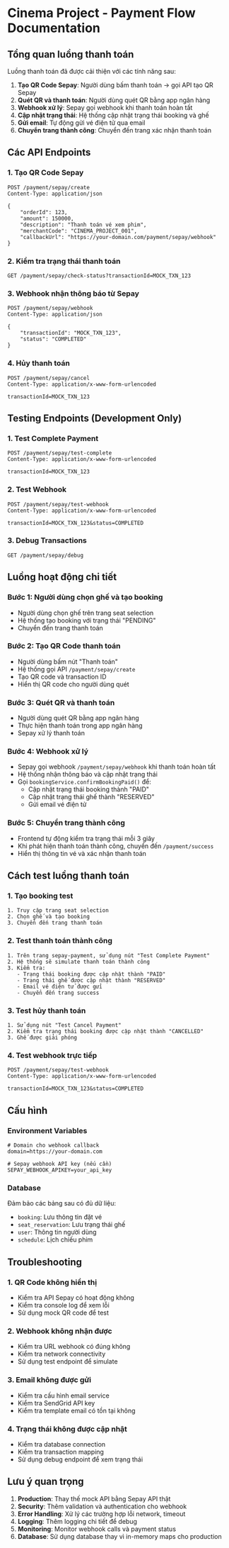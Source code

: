 # Cinema Project - Payment Flow Documentation

## Tổng quan luồng thanh toán

Luồng thanh toán đã được cải thiện với các tính năng sau:

1. **Tạo QR Code Sepay**: Người dùng bấm thanh toán → gọi API tạo QR Sepay
2. **Quét QR và thanh toán**: Người dùng quét QR bằng app ngân hàng
3. **Webhook xử lý**: Sepay gọi webhook khi thanh toán hoàn tất
4. **Cập nhật trạng thái**: Hệ thống cập nhật trạng thái booking và ghế
5. **Gửi email**: Tự động gửi vé điện tử qua email
6. **Chuyển trang thành công**: Chuyển đến trang xác nhận thanh toán

## Các API Endpoints

### 1. Tạo QR Code Sepay
```
POST /payment/sepay/create
Content-Type: application/json

{
    "orderId": 123,
    "amount": 150000,
    "description": "Thanh toán vé xem phim",
    "merchantCode": "CINEMA_PROJECT_001",
    "callbackUrl": "https://your-domain.com/payment/sepay/webhook"
}
```

### 2. Kiểm tra trạng thái thanh toán
```
GET /payment/sepay/check-status?transactionId=MOCK_TXN_123
```

### 3. Webhook nhận thông báo từ Sepay
```
POST /payment/sepay/webhook
Content-Type: application/json

{
    "transactionId": "MOCK_TXN_123",
    "status": "COMPLETED"
}
```

### 4. Hủy thanh toán
```
POST /payment/sepay/cancel
Content-Type: application/x-www-form-urlencoded

transactionId=MOCK_TXN_123
```

## Testing Endpoints (Development Only)

### 1. Test Complete Payment
```
POST /payment/sepay/test-complete
Content-Type: application/x-www-form-urlencoded

transactionId=MOCK_TXN_123
```

### 2. Test Webhook
```
POST /payment/sepay/test-webhook
Content-Type: application/x-www-form-urlencoded

transactionId=MOCK_TXN_123&status=COMPLETED
```

### 3. Debug Transactions
```
GET /payment/sepay/debug
```

## Luồng hoạt động chi tiết

### Bước 1: Người dùng chọn ghế và tạo booking
- Người dùng chọn ghế trên trang seat selection
- Hệ thống tạo booking với trạng thái "PENDING"
- Chuyển đến trang thanh toán

### Bước 2: Tạo QR Code thanh toán
- Người dùng bấm nút "Thanh toán"
- Hệ thống gọi API `/payment/sepay/create`
- Tạo QR code và transaction ID
- Hiển thị QR code cho người dùng quét

### Bước 3: Quét QR và thanh toán
- Người dùng quét QR bằng app ngân hàng
- Thực hiện thanh toán trong app ngân hàng
- Sepay xử lý thanh toán

### Bước 4: Webhook xử lý
- Sepay gọi webhook `/payment/sepay/webhook` khi thanh toán hoàn tất
- Hệ thống nhận thông báo và cập nhật trạng thái
- Gọi `bookingService.confirmBookingPaid()` để:
  - Cập nhật trạng thái booking thành "PAID"
  - Cập nhật trạng thái ghế thành "RESERVED"
  - Gửi email vé điện tử

### Bước 5: Chuyển trang thành công
- Frontend tự động kiểm tra trạng thái mỗi 3 giây
- Khi phát hiện thanh toán thành công, chuyển đến `/payment/success`
- Hiển thị thông tin vé và xác nhận thanh toán

## Cách test luồng thanh toán

### 1. Tạo booking test
```
1. Truy cập trang seat selection
2. Chọn ghế và tạo booking
3. Chuyển đến trang thanh toán
```

### 2. Test thanh toán thành công
```
1. Trên trang sepay-payment, sử dụng nút "Test Complete Payment"
2. Hệ thống sẽ simulate thanh toán thành công
3. Kiểm tra:
   - Trạng thái booking được cập nhật thành "PAID"
   - Trạng thái ghế được cập nhật thành "RESERVED"
   - Email vé điện tử được gửi
   - Chuyển đến trang success
```

### 3. Test hủy thanh toán
```
1. Sử dụng nút "Test Cancel Payment"
2. Kiểm tra trạng thái booking được cập nhật thành "CANCELLED"
3. Ghế được giải phóng
```

### 4. Test webhook trực tiếp
```
POST /payment/sepay/test-webhook
Content-Type: application/x-www-form-urlencoded

transactionId=MOCK_TXN_123&status=COMPLETED
```

## Cấu hình

### Environment Variables
```properties
# Domain cho webhook callback
domain=https://your-domain.com

# Sepay webhook API key (nếu cần)
SEPAY_WEBHOOK_APIKEY=your_api_key
```

### Database
Đảm bảo các bảng sau có đủ dữ liệu:
- `booking`: Lưu thông tin đặt vé
- `seat_reservation`: Lưu trạng thái ghế
- `user`: Thông tin người dùng
- `schedule`: Lịch chiếu phim

## Troubleshooting

### 1. QR Code không hiển thị
- Kiểm tra API Sepay có hoạt động không
- Kiểm tra console log để xem lỗi
- Sử dụng mock QR code để test

### 2. Webhook không nhận được
- Kiểm tra URL webhook có đúng không
- Kiểm tra network connectivity
- Sử dụng test endpoint để simulate

### 3. Email không được gửi
- Kiểm tra cấu hình email service
- Kiểm tra SendGrid API key
- Kiểm tra template email có tồn tại không

### 4. Trạng thái không được cập nhật
- Kiểm tra database connection
- Kiểm tra transaction mapping
- Sử dụng debug endpoint để xem trạng thái

## Lưu ý quan trọng

1. **Production**: Thay thế mock API bằng Sepay API thật
2. **Security**: Thêm validation và authentication cho webhook
3. **Error Handling**: Xử lý các trường hợp lỗi network, timeout
4. **Logging**: Thêm logging chi tiết để debug
5. **Monitoring**: Monitor webhook calls và payment status
6. **Database**: Sử dụng database thay vì in-memory maps cho production 